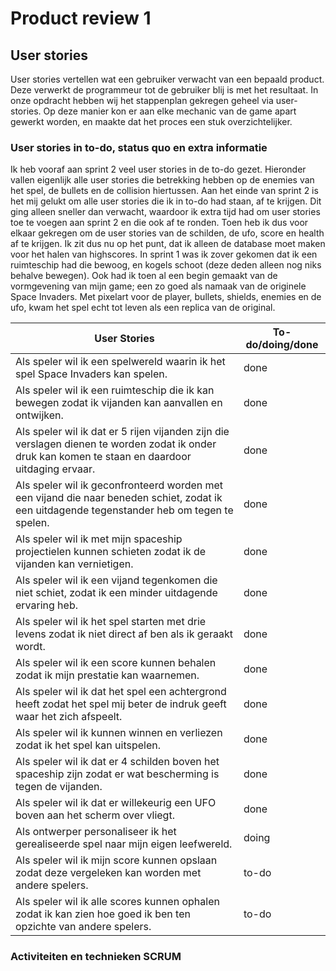 # Product review 1

## User stories
User stories vertellen wat een gebruiker verwacht van een bepaald product. Deze verwerkt de programmeur tot de gebruiker blij is met het resultaat. In onze opdracht hebben wij het stappenplan gekregen geheel via user-stories. Op deze manier kon er aan elke mechanic van de game apart gewerkt worden, en maakte dat het proces een stuk overzichtelijker. 

### User stories in to-do, status quo en extra informatie
Ik heb vooraf aan sprint 2 veel user stories in de to-do gezet. Hieronder vallen eigenlijk alle user stories die betrekking hebben op de enemies van het spel, de bullets en de collision hiertussen. Aan het einde van sprint 2 is het mij gelukt om alle user stories die ik in to-do had staan, af te krijgen. Dit ging alleen sneller dan verwacht, waardoor ik extra tijd had om user stories toe te voegen aan sprint 2 en die ook af te ronden. Toen heb ik dus voor elkaar gekregen om de user stories van de schilden, de ufo, score en health af te krijgen. Ik zit dus nu op het punt, dat ik alleen de database moet maken voor het halen van highscores. In sprint 1 was ik zover gekomen dat ik een ruimteschip had die bewoog, en kogels schoot (deze deden alleen nog niks behalve bewegen). Ook had ik toen al een begin gemaakt van de vormgevening van mijn game; een zo goed als namaak van de originele Space Invaders. Met pixelart voor de player, bullets, shields, enemies en de ufo, kwam het spel echt tot leven als een replica van de original.

User Stories | To-do/doing/done
-------------|------------------
Als speler wil ik een spelwereld waarin ik het spel Space Invaders kan spelen.|done 
Als speler wil ik een ruimteschip die ik kan bewegen zodat ik vijanden kan aanvallen en ontwijken.|done
Als speler wil ik dat er 5 rijen vijanden zijn die verslagen dienen te worden zodat ik onder druk kan komen te staan en daardoor uitdaging ervaar.|done
Als speler wil ik geconfronteerd worden met een vijand die naar beneden schiet, zodat ik een uitdagende tegenstander heb om tegen te spelen.|done
Als speler wil ik met mijn spaceship projectielen kunnen schieten zodat ik de vijanden kan vernietigen.|done
Als speler wil ik een vijand tegenkomen die niet schiet, zodat ik een minder uitdagende ervaring heb.|done
Als speler wil ik het spel starten met drie levens zodat ik niet direct af ben als ik geraakt wordt.|done
Als speler wil ik een score kunnen behalen zodat ik mijn prestatie kan waarnemen.|done
Als speler wil ik dat het spel een achtergrond heeft zodat het spel mij beter de indruk geeft waar het zich afspeelt.|done
Als speler wil ik kunnen winnen en verliezen zodat ik het spel kan uitspelen. |done
Als speler wil ik dat er 4 schilden boven het spaceship zijn zodat er wat bescherming is tegen de vijanden.|done
Als speler wil ik dat er willekeurig een UFO boven aan het scherm over vliegt.|done
Als ontwerper personaliseer ik het gerealiseerde spel naar mijn eigen leefwereld.|doing
Als speler wil ik mijn score kunnen opslaan zodat deze vergeleken kan worden met andere spelers.|to-do
Als speler wil ik alle scores kunnen ophalen zodat ik kan zien hoe goed ik ben ten opzichte van andere spelers.|to-do

### Activiteiten en technieken SCRUM